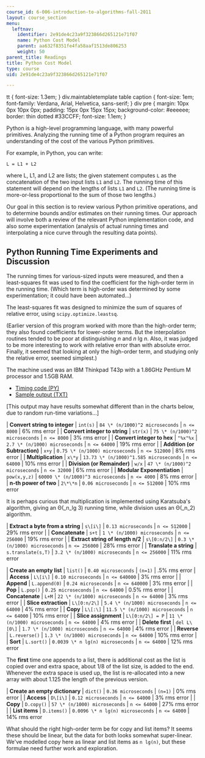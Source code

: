 ```yaml
---
course_id: 6-006-introduction-to-algorithms-fall-2011
layout: course_section
menu:
  leftnav:
    identifier: 2e91de4c23a9f323866d265121e71f07
    name: Python Cost Model
    parent: aa632f8351fe4fa58aaf1513de806253
    weight: 50
parent_title: Readings
title: Python Cost Model
type: course
uid: 2e91de4c23a9f323866d265121e71f07

---
```


tt { font-size: 1.3em; } div.maintabletemplate table caption { font-size: 1em; font-family: Verdana, Arial, Helvetica, sans-serif; } div pre { margin: 10px 0px 10px 0px; padding: 15px 0px 15px 15px; background-color: #eeeeee; border: thin dotted #33CCFF; font-size: 1.1em; }

Python is a high-level programming language, with many powerful primitives. Analyzing the running time of a Python program requires an understanding of the cost of the various Python primitives.

For example, in Python, you can write:

    L = L1 + L2

where L, L1, and L2 are lists; the given statement computes `L` as the concatenation of the two input lists `L1` and `L2`. The running time of this statement will depend on the lengths of lists `L1` and `L2`. (The running time is more-or-less proportional to the sum of those two lengths.)

Our goal in this section is to review various Python primitive operations, and to determine bounds and/or estimates on their running times. Our approach will involve both a review of the relevant Python implementation code, and also some experimentation (analysis of actual running times and interpolating a nice curve through the resulting data points).

Python Running Time Experiments and Discussion
----------------------------------------------

The running times for various-sized inputs were measured, and then a least-squares fit was used to find the coefficient for the high-order term in the running time. (Which term is high-order was determined by some experimentation; it could have been automated...)

The least-squares fit was designed to minimize the sum of squares of relative error, using `scipy.optimize.leastsq`.

(Earlier version of this program worked with more than the high-order term; they also found coefficients for lower-order terms. But the interpolation routines tended to be poor at distinguishing _n_ and _n_ lg _n_. Also, it was judged to be more interesting to work with relative error than with absolute error. Finally, it seemed that looking at only the high-order term, and studying only the relative error, seemed simplest.)

The machine used was an IBM Thinkpad T43p with a 1.86GHz Pentium M processor and 1.5GB RAM.

*   [Timing code (PY)](/coursemedia/6-006-introduction-to-algorithms-fall-2011/e989d4e7b6bca1b747a51e1a14d07437_timing.py)
*   [Sample output (TXT)](./resolveuid/5b1e2569373c58a4e6bd0dd1112a9ba7)

\[This output may have results somewhat different than in the charts below, due to random run-time variations...\]

| **Convert string to integer** | `int(s)` | `84 \* (n/1000)^2 microseconds` | `n <= 8000` | 6% rms error |
| **Convert integer to string** | `str(x)` | `75 \* (n/1000)^2 microseconds` | `n <= 8000` | 3% rms error |
| **Convert integer to hex** | `"%x"%x` | `2.7 \* (n/1000) microseconds` | `n <= 64000` | 19% rms error |
| **Addition (or Subtraction)** | `x+y` | `0.75 \* (n/1000) microseconds` | `n <= 512000` | 8% rms error |
| **Multiplication** | `x\*y` | `13.73 \* (n/1000)^1.585 microseconds` | `n <= 64000` | 10% rms error |
| **Division (or Remainder)** | `w/x` | `47 \* (n/1000)^2 microseconds` | `n <= 32000` | 6% rms error |
| **Modular Exponentiation** | `pow(x,y,z)` | `60000 \* (n/1000)^3 microseconds` | `n <= 4000` | 8% rms error |
| **n-th power of two** | `2\*\*n` | `0.06 microseconds` | `n <= 512000` | 10% rms error 

It is perhaps curious that multiplication is implemented using Karatsuba's algorithm, giving an Θ(_n_lg 3) running time, while division uses an Θ(_n_2) algorithm.

| **Extract a byte from a string** | `s\[i\]` | `0.13 microseconds` | `n <= 512000` | 29% rms error |
| **Concatenate** | `s+t` | `1 \* (n/1000) microseconds` | `n <= 256000` | 19% rms error |
| **Extract string of length n/2** | `s\[0:n/2\]` | `0.3 \* (n/1000) microseconds` | `n <= 256000` | 28% rms error |
| **Translate a string** | `s.translate(s,T)` | `3.2 \* (n/1000) microseconds` | `n <= 256000` | 11% rms error 

| **Create an empty list** | `list()` | `0.40 microseconds` | `(n=1)` | .5% rms error |
| **Access** | `L\[i\]` | `0.10 microseconds` | `n <= 640000` | 3% rms error |
| **Append** | `L.append(0)` | `0.24 microseconds` | `n <= 640000` | 3% rms error |
| **Pop** | `L.pop()` | `0.25 microseconds` | `n <= 64000` | 0.5% rms error |
| **Concatenate** | `L+M` | `22 \* (n/1000) microseconds` | `n <= 64000` | 3% rms error |
| **Slice extraction** | `L\[0:n/2\]` | `5.4 \* (n/1000) microseconds` | `n <= 64000` | 4% rms error |
| **Copy** | `L\[:\]` | `11.5 \* (n/1000) microseconds` | `n <= 64000` | 10% rms error |
| **Slice assignment** | `L\[0:n/2\] = P` | `11 \* (n/1000) microseconds` | `n <= 64000` | 4% rms error |
| **Delete first** | `del L\[0\]` | `1.7 \* (n/1000) microseconds` | `n <= 64000` | 4% rms error |
| **Reverse** | `L.reverse()` | `1.3 \* (n/1000) microseconds` | `n <= 64000` | 10% rms error |
| **Sort** | `L.sort()` | `0.0039 \* n lg(n) microseconds` | `n <= 64000` | 12% rms error 

The **first** time one appends to a list, there is additional cost as the list is copied over and extra space, about 1/8 of the list size, is added to the end. Whenever the extra space is used up, the list is re-allocated into a new array with about 1.125 the length of the previous version.

| **Create an empty dictionary** | `dict()` | `0.36 microseconds` | `(n=1)` | 0% rms error |
| **Access** | `D\[i\]` | `0.12 microseconds` | `n <= 64000` | 3% rms error |
| **Copy** | `D.copy()` | `57 \* (n/1000) microseconds` | `n <= 64000` | 27% rms error |
| **List items** | `D.items()` | `0.0096 \* n lg(n) microseconds` | `n <= 64000` | 14% rms error 

What should the right high-order term be for copy and list items? It seems these should be linear, but the data for both looks somewhat super-linear. We've modelled copy here as linear and list items as `n lg(n)`, but these formulae need further work and exploration.